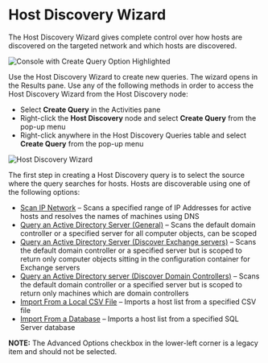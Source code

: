 # Host Discovery Wizard

The Host Discovery Wizard gives complete control over how hosts are discovered on the targeted
network and which hosts are discovered.

![Console with Create Query Option Highlighted](/img/versioned_docs/accessanalyzer_11.6/accessanalyzer/admin/hostdiscovery/wizard/createqueryhighlighted.webp)

Use the Host Discovery Wizard to create new queries. The wizard opens in the Results pane. Use any
of the following methods in order to access the Host Discovery Wizard from the Host Discovery node:

- Select **Create Query** in the Activities pane
- Right-click the **Host Discovery** node and select **Create Query** from the pop-up menu
- Right-click anywhere in the Host Discovery Queries table and select **Create Query** from the
  pop-up menu

![Host Discovery Wizard](/img/versioned_docs/accessanalyzer_11.6/accessanalyzer/admin/hostdiscovery/wizard/hostdiscoverywizard.webp)

The first step in creating a Host Discovery query is to select the source where the query searches
for hosts. Hosts are discoverable using one of the following options:

- [Scan IP Network](/docs/accessanalyzer/11.6/admin/hostdiscovery/wizard/ipnetwork.md)
  – Scans a specified range of IP Addresses for active hosts and resolves the names of machines
  using DNS
- [Query an Active Directory Server (General)](/docs/accessanalyzer/11.6/admin/hostdiscovery/wizard/adgeneral.md)
  – Scans the default domain controller or a specified server for all computer objects, can be
  scoped
- [Query an Active Directory Server (Discover Exchange servers)](/docs/accessanalyzer/11.6/admin/hostdiscovery/wizard/adexchange.md)
  – Scans the default domain controller or a specified server but is scoped to return only computer
  objects sitting in the configuration container for Exchange servers
- [Query an Active Directory server (Discover Domain Controllers)](/docs/accessanalyzer/11.6/admin/hostdiscovery/wizard/addomaincontrollers.md)
  – Scans the default domain controller or a specified server but is scoped to return only machines
  which are domain controllers
- [Import From a Local CSV File](/docs/accessanalyzer/11.6/admin/hostdiscovery/wizard/csv.md)
  – Imports a host list from a specified CSV file
- [Import From a Database](/docs/accessanalyzer/11.6/admin/hostdiscovery/wizard/database.md)
  – Imports a host list from a specified SQL Server database

**NOTE:** The Advanced Options checkbox in the lower-left corner is a legacy item and should not be
selected.
